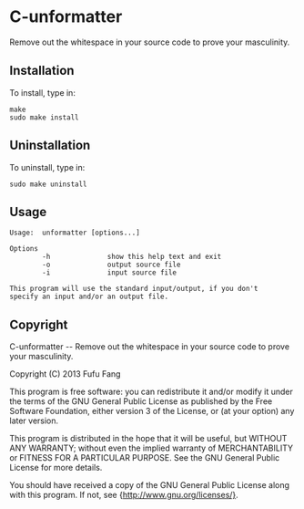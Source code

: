 C-unformatter
=============

Remove out the whitespace in your source code to prove your masculinity.

Installation
------------
To install, type in:

    make
    sudo make install

Uninstallation
--------------
To uninstall, type in:

    sudo make uninstall

Usage
-----

    Usage:  unformatter [options...]

    Options
            -h              show this help text and exit
            -o              output source file
            -i              input source file

    This program will use the standard input/output, if you don't
    specify an input and/or an output file.

Copyright
---------
C-unformatter -- Remove out the whitespace in your source code to prove
your masculinity.

Copyright (C) 2013  Fufu Fang

This program is free software: you can redistribute it and/or modify
it under the terms of the GNU General Public License as published by
the Free Software Foundation, either version 3 of the License, or
(at your option) any later version.

This program is distributed in the hope that it will be useful,
but WITHOUT ANY WARRANTY; without even the implied warranty of
MERCHANTABILITY or FITNESS FOR A PARTICULAR PURPOSE.  See the
GNU General Public License for more details.

You should have received a copy of the GNU General Public License
along with this program.  If not, see {http://www.gnu.org/licenses/}.
